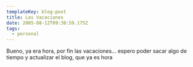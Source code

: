 ```yaml
---
templateKey: blog-post
title: Las Vacaciones
date: 2005-08-12T09:38:59.175Z
tags:
  - personal
---
```

Bueno, ya era hora, por fin las vacaciones… espero poder sacar algo de tiempo y actualizar el blog, que ya es hora